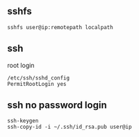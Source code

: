 

## sshfs

```
sshfs user@ip:remotepath localpath
```

## ssh

root login
```
/etc/ssh/sshd_config
PermitRootLogin yes
```

## ssh no password login

```
ssh-keygen
ssh-copy-id -i ~/.ssh/id_rsa.pub user@ip
```
